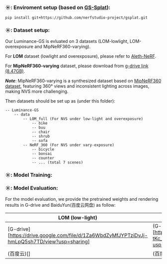 ### ☀️: Enviroment setup (based on [GS-Splat](https://github.com/nerfstudio-project/gsplat)):
```
pip install git+https://github.com/nerfstudio-project/gsplat.git
```

### ☀️: Dataset setup:
Our Luminance-GS is evluated on 3 datasets (LOM-lowlight, LOM-overexposure and MipNeRF360-varying).

For **LOM** dataset (lowlight and overexposure), please refer to [Aleth-NeRF](https://github.com/cuiziteng/Aleth-NeRF).

For **MipNeRF360-varying** dataset, please download from [g-drive link (8.47GB)](https://drive.google.com/file/d/1x0EHT5z9ZrA6JV7-y8A8ijQNFCRTjVMW/view?usp=sharing).

***Note***: MipNeRF360-varying is a synthesized dataset based on [MipNeRF360 dataset](https://jonbarron.info/mipnerf360/), featuring 360° views and inconsistent lighting across images, making NVS more challenging.

Then datasets should be set up as (under this folder):

```
-- Luminance-GS
    -- data
        -- LOM_full (For NVS under low-light and overexposure)
            -- bike
            -- buu
            -- chair
            -- shrub
            -- sofa
        -- NeRF_360 (For NVS under vary-exposure)
            -- bicycle
            -- bonsai
            -- counter
            -- ... (total 7 scenes)
```

### ☀️: Model Training:



### ☀️: Model Evaluation:
For the model evaluation, we provide the pretrained weights and rendering results in G-drive and BaiduYun(百度云网盘) as follow:

| LOM (low-light) | LOM (overexposure) | MipNeRF360-varying 1 | MipNeRF360-varying 2 | MipNeRF360-varying 3 | 
|  ---- |  ---- | ---- | ---- | ----  | 
|  [G-drive][https://drive.google.com/file/d/1Za6WbdZyMfJYPTziDvJj-hmLpQ5sh7TD/view?usp=sharing] | (G-drive)[https://drive.google.com/file/d/1bF-tKc_UYRYfRcMvsoe4BzzKmnFVvbPM/view?usp=sharing]  | (G-drive)[https://drive.google.com/file/d/1ON4rWEeU578axI5aMbXDFvWig17HO7gh/view?usp=sharing] | (G-drive)[https://drive.google.com/file/d/1fkpVjBlsbT4PX73rhYixwig8XUIReg3t/view?usp=sharing]  |  (G-drive)[https://drive.google.com/file/d/1MJK-FX3qDDwyj3fXskTFp_Bca-RNRTok/view?usp=sharing] |
|  (百度云)[]   | (百度云)[]  | (百度云)[] |  (百度云)[] |  (百度云)[] |



